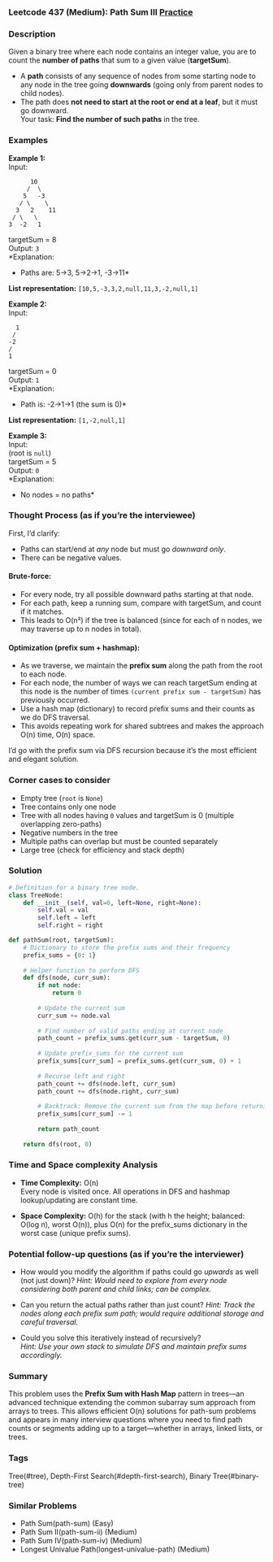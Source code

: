 ### Leetcode 437 (Medium): Path Sum III [Practice](https://leetcode.com/problems/path-sum-iii)

### Description  
Given a binary tree where each node contains an integer value, you are to count the **number of paths** that sum to a given value (**targetSum**).  
- A **path** consists of any sequence of nodes from some starting node to any node in the tree going **downwards** (going only from parent nodes to child nodes).  
- The path does **not need to start at the root or end at a leaf**, but it must go downward.  
Your task: **Find the number of such paths** in the tree.

### Examples  

**Example 1:**  
Input:  
```
      10
     /  \
    5   -3
   / \    \
  3   2    11
 / \   \
3  -2   1
```
targetSum = 8  
Output: `3`  
*Explanation:  
- Paths are: 5→3, 5→2→1, -3→11*

**List representation:** `[10,5,-3,3,2,null,11,3,-2,null,1]`

**Example 2:**  
Input:  
```
  1
 /
-2
/
1
```
targetSum = 0  
Output: `1`  
*Explanation:  
- Path is: -2→1→1 (the sum is 0)*

**List representation:** `[1,-2,null,1]`

**Example 3:**  
Input:  
(root is `null`)  
targetSum = 5  
Output: `0`  
*Explanation:  
- No nodes = no paths*

### Thought Process (as if you’re the interviewee)  

First, I’d clarify:
- Paths can start/end at *any* node but must go *downward only*.
- There can be negative values.

#### Brute-force:
- For every node, try all possible downward paths starting at that node.
- For each path, keep a running sum, compare with targetSum, and count if it matches.
- This leads to O(n²) if the tree is balanced (since for each of n nodes, we may traverse up to n nodes in total).

#### Optimization (prefix sum + hashmap):
- As we traverse, we maintain the **prefix sum** along the path from the root to each node.
- For each node, the number of ways we can reach targetSum ending at this node is the number of times `(current prefix sum - targetSum)` has previously occurred.  
- Use a hash map (dictionary) to record prefix sums and their counts as we do DFS traversal.
- This avoids repeating work for shared subtrees and makes the approach O(n) time, O(n) space.

I’d go with the prefix sum via DFS recursion because it’s the most efficient and elegant solution.

### Corner cases to consider  
- Empty tree (`root` is `None`)
- Tree contains only one node
- Tree with all nodes having `0` values and targetSum is 0 (multiple overlapping zero-paths)
- Negative numbers in the tree
- Multiple paths can overlap but must be counted separately
- Large tree (check for efficiency and stack depth)

### Solution

```python
# Definition for a binary tree node.
class TreeNode:
    def __init__(self, val=0, left=None, right=None):
        self.val = val
        self.left = left
        self.right = right

def pathSum(root, targetSum):
    # Dictionary to store the prefix sums and their frequency
    prefix_sums = {0: 1}
    
    # Helper function to perform DFS
    def dfs(node, curr_sum):
        if not node:
            return 0
        
        # Update the current sum
        curr_sum += node.val
        
        # Find number of valid paths ending at current node
        path_count = prefix_sums.get(curr_sum - targetSum, 0)
        
        # Update prefix_sums for the current sum
        prefix_sums[curr_sum] = prefix_sums.get(curr_sum, 0) + 1
        
        # Recurse left and right
        path_count += dfs(node.left, curr_sum)
        path_count += dfs(node.right, curr_sum)
        
        # Backtrack: Remove the current sum from the map before returning to parent
        prefix_sums[curr_sum] -= 1
        
        return path_count
    
    return dfs(root, 0)
```

### Time and Space complexity Analysis  

- **Time Complexity:** O(n)  
  Every node is visited once. All operations in DFS and hashmap lookup/updating are constant time.

- **Space Complexity:** O(h) for the stack (with h the height; balanced: O(log n), worst O(n)), plus O(n) for the prefix_sums dictionary in the worst case (unique prefix sums).

### Potential follow-up questions (as if you’re the interviewer)  

- How would you modify the algorithm if paths could go *upwards* as well (not just down)?
  *Hint: Would need to explore from every node considering both parent and child links; can be complex.*

- Can you return the actual paths rather than just count?
  *Hint: Track the nodes along each prefix sum path; would require additional storage and careful traversal.*

- Could you solve this iteratively instead of recursively?  
  *Hint: Use your own stack to simulate DFS and maintain prefix sums accordingly.*

### Summary
This problem uses the **Prefix Sum with Hash Map** pattern in trees—an advanced technique extending the common subarray sum approach from arrays to trees. This allows efficient O(n) solutions for path-sum problems and appears in many interview questions where you need to find path counts or segments adding up to a target—whether in arrays, linked lists, or trees.

### Tags
Tree(#tree), Depth-First Search(#depth-first-search), Binary Tree(#binary-tree)

### Similar Problems
- Path Sum(path-sum) (Easy)
- Path Sum II(path-sum-ii) (Medium)
- Path Sum IV(path-sum-iv) (Medium)
- Longest Univalue Path(longest-univalue-path) (Medium)